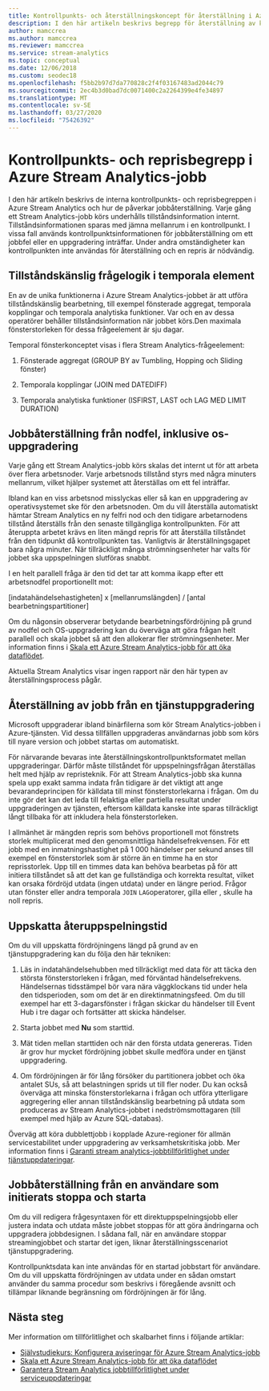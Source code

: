 ```yaml
---
title: Kontrollpunkts- och återställningskoncept för återställning i Azure Stream Analytics
description: I den här artikeln beskrivs begrepp för återställning av kontrollpunkter och uppspelning av jobb i Azure Stream Analytics.
author: mamccrea
ms.author: mamccrea
ms.reviewer: mamccrea
ms.service: stream-analytics
ms.topic: conceptual
ms.date: 12/06/2018
ms.custom: seodec18
ms.openlocfilehash: f5bb2b97d7da770828c2f4f03167483ad2044c79
ms.sourcegitcommit: 2ec4b3d0bad7dc0071400c2a2264399e4fe34897
ms.translationtype: MT
ms.contentlocale: sv-SE
ms.lasthandoff: 03/27/2020
ms.locfileid: "75426392"
---
```

# <a name="checkpoint-and-replay-concepts-in-azure-stream-analytics-jobs"></a>Kontrollpunkts- och reprisbegrepp i Azure Stream Analytics-jobb
I den här artikeln beskrivs de interna kontrollpunkts- och reprisbegreppen i Azure Stream Analytics och hur de påverkar jobbåterställning. Varje gång ett Stream Analytics-jobb körs underhålls tillståndsinformation internt. Tillståndsinformationen sparas med jämna mellanrum i en kontrollpunkt. I vissa fall används kontrollpunktsinformationen för jobbåterställning om ett jobbfel eller en uppgradering inträffar. Under andra omständigheter kan kontrollpunkten inte användas för återställning och en repris är nödvändig.

## <a name="stateful-query-logicin-temporal-elements"></a>Tillståndskänslig frågelogik i temporala element
En av de unika funktionerna i Azure Stream Analytics-jobbet är att utföra tillståndskänslig bearbetning, till exempel fönsterade aggregat, temporala kopplingar och temporala analytiska funktioner. Var och en av dessa operatörer behåller tillståndsinformation när jobbet körs.Den maximala fönsterstorleken för dessa frågeelement är sju dagar. 

Temporal fönsterkonceptet visas i flera Stream Analytics-frågeelement:
1. Fönsterade aggregat (GROUP BY av Tumbling, Hopping och Sliding fönster)

2. Temporala kopplingar (JOIN med DATEDIFF)

3. Temporala analytiska funktioner (ISFIRST, LAST och LAG MED LIMIT DURATION)


## <a name="job-recovery-from-node-failure-including-os-upgrade"></a>Jobbåterställning från nodfel, inklusive os-uppgradering
Varje gång ett Stream Analytics-jobb körs skalas det internt ut för att arbeta över flera arbetsnoder. Varje arbetsnods tillstånd styrs med några minuters mellanrum, vilket hjälper systemet att återställas om ett fel inträffar.

Ibland kan en viss arbetsnod misslyckas eller så kan en uppgradering av operativsystemet ske för den arbetsnoden. Om du vill återställa automatiskt hämtar Stream Analytics en ny felfri nod och den tidigare arbetarnodens tillstånd återställs från den senaste tillgängliga kontrollpunkten. För att återuppta arbetet krävs en liten mängd repris för att återställa tillståndet från den tidpunkt då kontrollpunkten tas. Vanligtvis är återställningsgapet bara några minuter. När tillräckligt många strömningsenheter har valts för jobbet ska uppspelningen slutföras snabbt. 

I en helt parallell fråga är den tid det tar att komma ikapp efter ett arbetsnodfel proportionellt mot:

[indatahändelsehastigheten] x [mellanrumslängden] / [antal bearbetningspartitioner]

Om du någonsin observerar betydande bearbetningsfördröjning på grund av nodfel och OS-uppgradering kan du överväga att göra frågan helt parallell och skala jobbet så att den allokerar fler strömningsenheter. Mer information finns i [Skala ett Azure Stream Analytics-jobb för att öka dataflödet](stream-analytics-scale-jobs.md).

Aktuella Stream Analytics visar ingen rapport när den här typen av återställningsprocess pågår.

## <a name="job-recovery-from-a-service-upgrade"></a>Återställning av jobb från en tjänstuppgradering 
Microsoft uppgraderar ibland binärfilerna som kör Stream Analytics-jobben i Azure-tjänsten. Vid dessa tillfällen uppgraderas användarnas jobb som körs till nyare version och jobbet startas om automatiskt. 

För närvarande bevaras inte återställningskontrollpunktsformatet mellan uppgraderingar. Därför måste tillståndet för uppspelningsfrågan återställas helt med hjälp av repristeknik. För att Stream Analytics-jobb ska kunna spela upp exakt samma indata från tidigare är det viktigt att ange bevarandeprincipen för källdata till minst fönsterstorlekarna i frågan. Om du inte gör det kan det leda till felaktiga eller partiella resultat under uppgraderingen av tjänsten, eftersom källdata kanske inte sparas tillräckligt långt tillbaka för att inkludera hela fönsterstorleken.

I allmänhet är mängden repris som behövs proportionell mot fönstrets storlek multiplicerat med den genomsnittliga händelsefrekvensen. För ett jobb med en inmatningshastighet på 1 000 händelser per sekund anses till exempel en fönsterstorlek som är större än en timme ha en stor reprisstorlek. Upp till en timmes data kan behöva bearbetas på för att initiera tillståndet så att det kan ge fullständiga och korrekta resultat, vilket kan orsaka fördröjd utdata (ingen utdata) under en längre period. Frågor utan fönster eller andra temporala `JOIN` `LAG`operatorer, gilla eller , skulle ha noll repris.

## <a name="estimate-replay-catch-up-time"></a>Uppskatta återuppspelningstid
Om du vill uppskatta fördröjningens längd på grund av en tjänstuppgradering kan du följa den här tekniken:

1. Läs in indatahändelsehubben med tillräckligt med data för att täcka den största fönsterstorleken i frågan, med förväntad händelsefrekvens. Händelsernas tidsstämpel bör vara nära väggklockans tid under hela den tidsperioden, som om det är en direktinmatningsfeed. Om du till exempel har ett 3-dagarsfönster i frågan skickar du händelser till Event Hub i tre dagar och fortsätter att skicka händelser. 

2. Starta jobbet med **Nu** som starttid. 

3. Mät tiden mellan starttiden och när den första utdata genereras. Tiden är grov hur mycket fördröjning jobbet skulle medföra under en tjänst uppgradering.

4. Om fördröjningen är för lång försöker du partitionera jobbet och öka antalet SUs, så att belastningen sprids ut till fler noder. Du kan också överväga att minska fönsterstorlekarna i frågan och utföra ytterligare aggregering eller annan tillståndskänslig bearbetning på utdata som produceras av Stream Analytics-jobbet i nedströmsmottagaren (till exempel med hjälp av Azure SQL-databas).

Överväg att köra dubblettjobb i kopplade Azure-regioner för allmän servicestabilitet under uppgradering av verksamhetskritiska jobb. Mer information finns i [Garanti stream analytics-jobbtillförlitlighet under tjänstuppdateringar](stream-analytics-job-reliability.md).

## <a name="job-recovery-from-a-user-initiated-stop-and-start"></a>Jobbåterställning från en användare som initierats stoppa och starta
Om du vill redigera frågesyntaxen för ett direktuppspelningsjobb eller justera indata och utdata måste jobbet stoppas för att göra ändringarna och uppgradera jobbdesignen. I sådana fall, när en användare stoppar streamingjobbet och startar det igen, liknar återställningsscenariot tjänstuppgradering. 

Kontrollpunktsdata kan inte användas för en startad jobbstart för användare. Om du vill uppskatta fördröjningen av utdata under en sådan omstart använder du samma procedur som beskrivs i föregående avsnitt och tillämpar liknande begränsning om fördröjningen är för lång.

## <a name="next-steps"></a>Nästa steg
Mer information om tillförlitlighet och skalbarhet finns i följande artiklar:
- [Självstudiekurs: Konfigurera aviseringar för Azure Stream Analytics-jobb](stream-analytics-set-up-alerts.md)
- [Skala ett Azure Stream Analytics-jobb för att öka dataflödet](stream-analytics-scale-jobs.md)
- [Garantera Stream Analytics jobbtillförlitlighet under serviceuppdateringar](stream-analytics-job-reliability.md)

